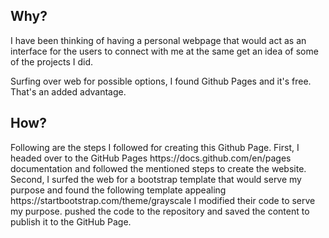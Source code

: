 <h2> Why? </h2>
<p> I have been thinking of having a personal webpage that would act as an interface for the users to connect with me at the same get an idea of some of the projects I did. </p>

<p>Surfing over web for possible options, I found Github Pages and it's free. That's an added advantage. </p>

<h2> How? </h2>
<p>
Following are the steps I followed for creating this Github Page.
First, I headed over to the GitHub Pages https://docs.github.com/en/pages documentation and followed the mentioned steps to create the website.
Second, I surfed the web for a bootstrap template that would serve my purpose and found the following template appealing https://startbootstrap.com/theme/grayscale
I modified their code to serve my purpose. pushed the code to the repository and saved the content to publish it to the GitHub Page.
</p>

<h2> </h2>
